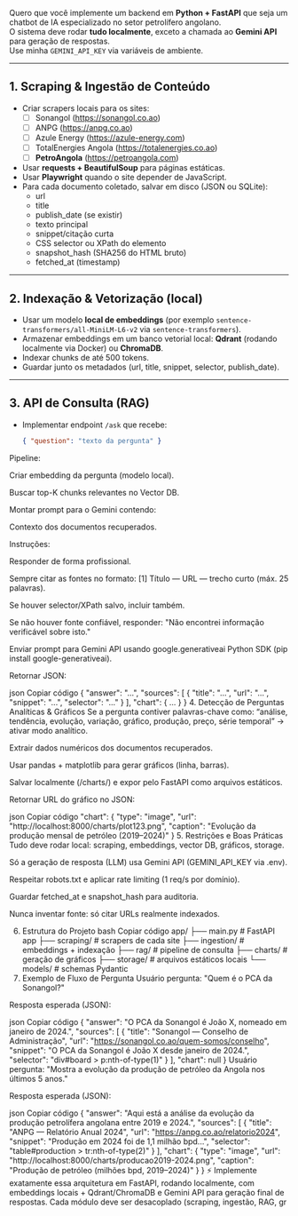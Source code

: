 Quero que você implemente um backend em **Python + FastAPI** que seja um chatbot de IA especializado no setor petrolífero angolano.  
O sistema deve rodar **tudo localmente**, exceto a chamada ao **Gemini API** para geração de respostas.  
Use minha `GEMINI_API_KEY` via variáveis de ambiente.

---

## 1. Scraping & Ingestão de Conteúdo
- Criar scrapers locais para os sites:
  - [ ] Sonangol (https://sonangol.co.ao)
  - [ ] ANPG (https://anpg.co.ao)
  - [ ] Azule Energy (https://azule-energy.com)
  - [ ] TotalEnergies Angola (https://totalenergies.co.ao)
  - [ ] **PetroAngola** (https://petroangola.com)
- Usar **requests + BeautifulSoup** para páginas estáticas.
- Usar **Playwright** quando o site depender de JavaScript.
- Para cada documento coletado, salvar em disco (JSON ou SQLite):
  - url
  - title
  - publish_date (se existir)
  - texto principal
  - snippet/citação curta
  - CSS selector ou XPath do elemento
  - snapshot_hash (SHA256 do HTML bruto)
  - fetched_at (timestamp)

---

## 2. Indexação & Vetorização (local)
- Usar um modelo **local de embeddings** (por exemplo `sentence-transformers/all-MiniLM-L6-v2` via `sentence-transformers`).
- Armazenar embeddings em um banco vetorial local: **Qdrant** (rodando localmente via Docker) ou **ChromaDB**.
- Indexar chunks de até 500 tokens.
- Guardar junto os metadados (url, title, snippet, selector, publish_date).

---

## 3. API de Consulta (RAG)
- Implementar endpoint `/ask` que recebe:
  ```json
  { "question": "texto da pergunta" }
Pipeline:

Criar embedding da pergunta (modelo local).

Buscar top-K chunks relevantes no Vector DB.

Montar prompt para o Gemini contendo:

Contexto dos documentos recuperados.

Instruções:

Responder de forma profissional.

Sempre citar as fontes no formato:
[1] Título — URL — trecho curto (máx. 25 palavras).

Se houver selector/XPath salvo, incluir também.

Se não houver fonte confiável, responder: "Não encontrei informação verificável sobre isto."

Enviar prompt para Gemini API usando google.generativeai Python SDK (pip install google-generativeai).

Retornar JSON:

json
Copiar código
{
  "answer": "...",
  "sources": [
    {
      "title": "...",
      "url": "...",
      "snippet": "...",
      "selector": "..."
    }
  ],
  "chart": { ... }
}
4. Detecção de Perguntas Analíticas & Gráficos
Se a pergunta contiver palavras-chave como:
“análise, tendência, evolução, variação, gráfico, produção, preço, série temporal” → ativar modo analítico.

Extrair dados numéricos dos documentos recuperados.

Usar pandas + matplotlib para gerar gráficos (linha, barras).

Salvar localmente (/charts/) e expor pelo FastAPI como arquivos estáticos.

Retornar URL do gráfico no JSON:

json
Copiar código
"chart": {
  "type": "image",
  "url": "http://localhost:8000/charts/plot123.png",
  "caption": "Evolução da produção mensal de petróleo (2019–2024)"
}
5. Restrições e Boas Práticas
Tudo deve rodar local: scraping, embeddings, vector DB, gráficos, storage.

Só a geração de resposta (LLM) usa Gemini API (GEMINI_API_KEY via .env).

Respeitar robots.txt e aplicar rate limiting (1 req/s por domínio).

Guardar fetched_at e snapshot_hash para auditoria.

Nunca inventar fonte: só citar URLs realmente indexados.

6. Estrutura do Projeto
bash
Copiar código
app/
  ├── main.py        # FastAPI app
  ├── scraping/      # scrapers de cada site
  ├── ingestion/     # embeddings + indexação
  ├── rag/           # pipeline de consulta
  ├── charts/        # geração de gráficos
  ├── storage/       # arquivos estáticos locais
  └── models/        # schemas Pydantic
7. Exemplo de Fluxo de Pergunta
Usuário pergunta:
"Quem é o PCA da Sonangol?"

Resposta esperada (JSON):

json
Copiar código
{
  "answer": "O PCA da Sonangol é João X, nomeado em janeiro de 2024.",
  "sources": [
    {
      "title": "Sonangol — Conselho de Administração",
      "url": "https://sonangol.co.ao/quem-somos/conselho",
      "snippet": "O PCA da Sonangol é João X desde janeiro de 2024.",
      "selector": "div#board > p:nth-of-type(1)"
    }
  ],
  "chart": null
}
Usuário pergunta:
"Mostra a evolução da produção de petróleo da Angola nos últimos 5 anos."

Resposta esperada (JSON):

json
Copiar código
{
  "answer": "Aqui está a análise da evolução da produção petrolífera angolana entre 2019 e 2024.",
  "sources": [
    {
      "title": "ANPG — Relatório Anual 2024",
      "url": "https://anpg.co.ao/relatorio2024",
      "snippet": "Produção em 2024 foi de 1,1 milhão bpd...",
      "selector": "table#production > tr:nth-of-type(2)"
    }
  ],
  "chart": {
    "type": "image",
    "url": "http://localhost:8000/charts/producao2019-2024.png",
    "caption": "Produção de petróleo (milhões bpd, 2019–2024)"
  }
}
⚡ Implemente exatamente essa arquitetura em FastAPI, rodando localmente, com embeddings locais + Qdrant/ChromaDB e Gemini API para geração final de respostas.
Cada módulo deve ser desacoplado (scraping, ingestão, RAG, gr